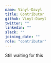 ```yaml
---
name: Vinyl-Davyl
title: Contributor
github: Vinyl-Davyl
twitter: ""
linkedin: ""
slack: ""
joining_date: ""
role: "contributor"
---
```


Still waiting for this
